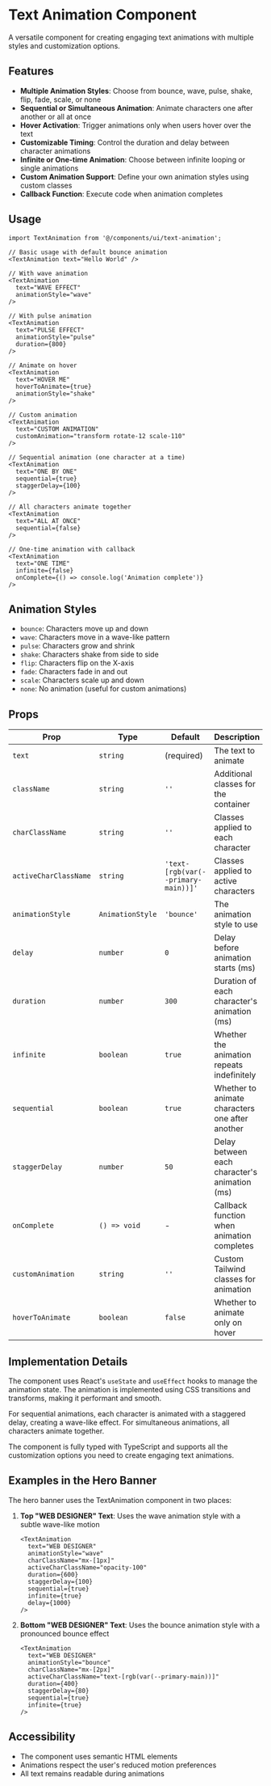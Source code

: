 # Text Animation Component

A versatile component for creating engaging text animations with multiple styles and customization
options.

## Features

- **Multiple Animation Styles**: Choose from bounce, wave, pulse, shake, flip, fade, scale, or none
- **Sequential or Simultaneous Animation**: Animate characters one after another or all at once
- **Hover Activation**: Trigger animations only when users hover over the text
- **Customizable Timing**: Control the duration and delay between character animations
- **Infinite or One-time Animation**: Choose between infinite looping or single animations
- **Custom Animation Support**: Define your own animation styles using custom classes
- **Callback Function**: Execute code when animation completes

## Usage

```tsx
import TextAnimation from '@/components/ui/text-animation';

// Basic usage with default bounce animation
<TextAnimation text="Hello World" />

// With wave animation
<TextAnimation
  text="WAVE EFFECT"
  animationStyle="wave"
/>

// With pulse animation
<TextAnimation
  text="PULSE EFFECT"
  animationStyle="pulse"
  duration={800}
/>

// Animate on hover
<TextAnimation
  text="HOVER ME"
  hoverToAnimate={true}
  animationStyle="shake"
/>

// Custom animation
<TextAnimation
  text="CUSTOM ANIMATION"
  customAnimation="transform rotate-12 scale-110"
/>

// Sequential animation (one character at a time)
<TextAnimation
  text="ONE BY ONE"
  sequential={true}
  staggerDelay={100}
/>

// All characters animate together
<TextAnimation
  text="ALL AT ONCE"
  sequential={false}
/>

// One-time animation with callback
<TextAnimation
  text="ONE TIME"
  infinite={false}
  onComplete={() => console.log('Animation complete')}
/>
```

## Animation Styles

- `bounce`: Characters move up and down
- `wave`: Characters move in a wave-like pattern
- `pulse`: Characters grow and shrink
- `shake`: Characters shake from side to side
- `flip`: Characters flip on the X-axis
- `fade`: Characters fade in and out
- `scale`: Characters scale up and down
- `none`: No animation (useful for custom animations)

## Props

| Prop                  | Type             | Default                             | Description                                     |
| --------------------- | ---------------- | ----------------------------------- | ----------------------------------------------- |
| `text`                | `string`         | (required)                          | The text to animate                             |
| `className`           | `string`         | `''`                                | Additional classes for the container            |
| `charClassName`       | `string`         | `''`                                | Classes applied to each character               |
| `activeCharClassName` | `string`         | `'text-[rgb(var(--primary-main))]'` | Classes applied to active characters            |
| `animationStyle`      | `AnimationStyle` | `'bounce'`                          | The animation style to use                      |
| `delay`               | `number`         | `0`                                 | Delay before animation starts (ms)              |
| `duration`            | `number`         | `300`                               | Duration of each character's animation (ms)     |
| `infinite`            | `boolean`        | `true`                              | Whether the animation repeats indefinitely      |
| `sequential`          | `boolean`        | `true`                              | Whether to animate characters one after another |
| `staggerDelay`        | `number`         | `50`                                | Delay between each character's animation (ms)   |
| `onComplete`          | `() => void`     | -                                   | Callback function when animation completes      |
| `customAnimation`     | `string`         | `''`                                | Custom Tailwind classes for animation           |
| `hoverToAnimate`      | `boolean`        | `false`                             | Whether to animate only on hover                |

## Implementation Details

The component uses React's `useState` and `useEffect` hooks to manage the animation state. The
animation is implemented using CSS transitions and transforms, making it performant and smooth.

For sequential animations, each character is animated with a staggered delay, creating a wave-like
effect. For simultaneous animations, all characters animate together.

The component is fully typed with TypeScript and supports all the customization options you need to
create engaging text animations.

## Examples in the Hero Banner

The hero banner uses the TextAnimation component in two places:

1. **Top "WEB DESIGNER" Text**: Uses the wave animation style with a subtle wave-like motion

   ```tsx
   <TextAnimation
     text="WEB DESIGNER"
     animationStyle="wave"
     charClassName="mx-[1px]"
     activeCharClassName="opacity-100"
     duration={600}
     staggerDelay={100}
     sequential={true}
     infinite={true}
     delay={1000}
   />
   ```

2. **Bottom "WEB DESIGNER" Text**: Uses the bounce animation style with a pronounced bounce effect
   ```tsx
   <TextAnimation
     text="WEB DESIGNER"
     animationStyle="bounce"
     charClassName="mx-[2px]"
     activeCharClassName="text-[rgb(var(--primary-main))]"
     duration={400}
     staggerDelay={80}
     sequential={true}
     infinite={true}
   />
   ```

## Accessibility

- The component uses semantic HTML elements
- Animations respect the user's reduced motion preferences
- All text remains readable during animations
